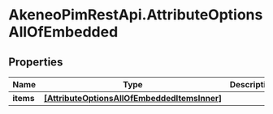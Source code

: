 # AkeneoPimRestApi.AttributeOptionsAllOfEmbedded

## Properties

Name | Type | Description | Notes
------------ | ------------- | ------------- | -------------
**items** | [**[AttributeOptionsAllOfEmbeddedItemsInner]**](AttributeOptionsAllOfEmbeddedItemsInner.md) |  | [optional] 


